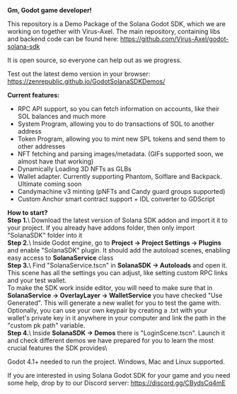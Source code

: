 **Gm, Godot game developer!**

This repository is a Demo Package of the Solana Godot SDK, which we are working on together with Virus-Axel.
The main repository, containing libs and backend code can be found here: https://github.com/Virus-Axel/godot-solana-sdk 

It is open source, so everyone can help out as we progress.

Test out the latest demo version in your browser: https://zenrepublic.github.io/GodotSolanaSDKDemos/

**Current features:**
- RPC API support, so you can fetch information on accounts, like their SOL balances and much more
- System Program, allowing you to do transactions of SOL to another address
- Token Program, allowing you to mint new SPL tokens and send them to other addresses
- NFT fetching and parsing images/metadata. (GIFs supported soon, we almost have that working)
- Dynamically Loading 3D NFTs as GLBs
- Wallet adapter. Currently supporting Phantom, Solflare and Backpack. Ultimate coming soon
- Candymachine v3 minting (pNFTs and Candy guard groups supported)
- Custom Anchor smart contract support + IDL converter to GDScript

**How to start?** \
**Step 1.**\ Download the latest version of Solana SDK addon and import it it to your project. If you already have addons folder, then only import "SolanaSDK" folder into it\
**Step 2.**\ Inside Godot engine, go to **Project -> Project Settings -> Plugins** and enable "SolanaSDK" plugin. It should add the autoload scenes, enabling easy access to **SolanaService** class\
**Step 3.**\ Find "SolanaService.tscn" in **SolanaSDK -> Autoloads** and open it. This scene has all the settings you can adjust, like setting custom RPC links and your test wallet.\
To make the SDK work inside editor, you will need to make sure that in **SolanaService -> OverlayLayer -> WalletService** you have checked "Use Generated". This will generate a new wallet for you to test the game with.\
Optionally, you can use your own keypair by creating a .txt with your wallet's private key in it anywhere in your computer and link the path in the "custom pk path" variable.\
**Step 4.**\ Inside **SolanaSDK -> Demos** there is "LoginScene.tscn". Launch it and check different demos we have prepared for you to learn the most crucial features the SDK provides\

Godot 4.1+ needed to run the project. Windows, Mac and Linux supported.

If you are interested in using Solana Godot SDK for your game and you need some help, drop by to our Discord server: https://discord.gg/CBydsCq4mE

